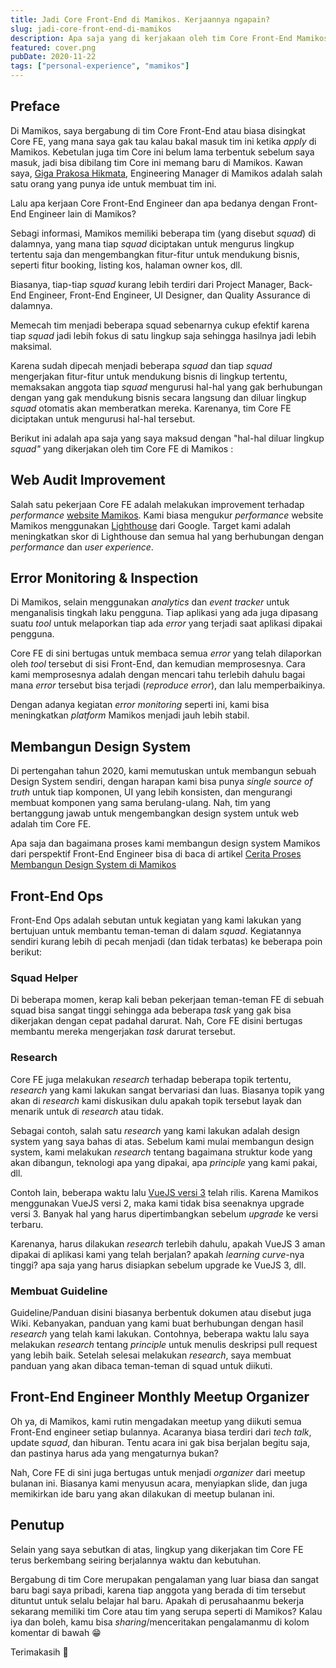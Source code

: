```yaml
---
title: Jadi Core Front-End di Mamikos. Kerjaannya ngapain?
slug: jadi-core-front-end-di-mamikos
description: Apa saja yang di kerjakaan oleh tim Core Front-End Mamikos dan kenapa tim ini ada di Mamikos.
featured: cover.png
pubDate: 2020-11-22
tags: ["personal-experience", "mamikos"]
---
```


## Preface

Di Mamikos, saya bergabung di tim Core Front-End atau biasa disingkat Core FE, yang mana saya gak tau kalau bakal masuk tim ini ketika _apply_ di Mamikos. Kebetulan juga tim Core ini belum lama terbentuk sebelum saya masuk, jadi bisa dibilang tim Core ini memang baru di Mamikos. Kawan saya, <a href="https://www.linkedin.com/in/gigaprakosa" target="_blank" rel="noopener">Giga Prakosa Hikmata</a>, Engineering Manager di Mamikos adalah salah satu orang yang punya ide untuk membuat tim ini.

Lalu apa kerjaan Core Front-End Engineer dan apa bedanya dengan Front-End Engineer lain di Mamikos?

Sebagi informasi, Mamikos memiliki beberapa tim (yang disebut _squad_) di dalamnya, yang mana tiap _squad_ diciptakan untuk mengurus lingkup tertentu saja dan mengembangkan fitur-fitur untuk mendukung bisnis, seperti fitur booking, listing kos, halaman owner kos, dll.

Biasanya, tiap-tiap _squad_ kurang lebih terdiri dari Project Manager, Back-End Engineer, Front-End Engineer, UI Designer, dan Quality Assurance di dalamnya.

Memecah tim menjadi beberapa squad sebenarnya cukup efektif karena tiap _squad_ jadi lebih fokus di satu lingkup saja sehingga hasilnya jadi lebih maksimal.

Karena sudah dipecah menjadi beberapa _squad_ dan tiap _squad_ mengerjakan fitur-fitur untuk mendukung bisnis di lingkup tertentu, memaksakan anggota tiap _squad_ mengurusi hal-hal yang gak berhubungan dengan yang gak mendukung bisnis secara langsung dan diluar lingkup _squad_ otomatis akan memberatkan mereka. Karenanya, tim Core FE diciptakan untuk mengurusi hal-hal tersebut.

Berikut ini adalah apa saja yang saya maksud dengan "hal-hal diluar lingkup _squad"_ yang dikerjakan oleh tim Core FE di Mamikos :

## Web Audit Improvement

Salah satu pekerjaan Core FE adalah melakukan improvement terhadap _performance_ <a href="https://www.mamikos.com" target="_blank" rel="noopener">website Mamikos</a>. Kami biasa mengukur _performance_ website Mamikos menggunakan <a href="https://developers.google.com/web/tools/lighthouse" target="_blank" rel="noopener">Lighthouse</a> dari Google. Target kami adalah meningkatkan skor di Lighthouse dan semua hal yang berhubungan dengan _performance_ dan _user experience_.

## Error Monitoring & Inspection

Di Mamikos, selain menggunakan _analytics_ dan _event tracker_ untuk menganalisis tingkah laku pengguna. Tiap aplikasi yang ada juga dipasang suatu _tool_ untuk melaporkan tiap ada _error_ yang terjadi saat aplikasi dipakai pengguna.

Core FE di sini bertugas untuk membaca semua _error_ yang telah dilaporkan oleh _tool_ tersebut di sisi Front-End, dan kemudian memprosesnya. Cara kami memprosesnya adalah dengan mencari tahu terlebih dahulu bagai mana _error_ tersebut bisa terjadi (_reproduce error_), dan lalu memperbaikinya.

Dengan adanya kegiatan _error monitoring_ seperti ini, kami bisa meningkatkan _platform_ Mamikos menjadi jauh lebih stabil.

## Membangun Design System

Di pertengahan tahun 2020, kami memutuskan untuk membangun sebuah Design System sendiri, dengan harapan kami bisa punya _single source of truth_ untuk tiap komponen, UI yang lebih konsisten, dan mengurangi membuat komponen yang sama berulang-ulang. Nah, tim yang bertanggung jawab untuk mengembangkan design system untuk web adalah tim Core FE.

Apa saja dan bagaimana proses kami membangun design system Mamikos dari perspektif Front-End Engineer bisa di baca di artikel [Cerita Proses Membangun Design System di Mamikos](https://www.trihargianto.com/cerita-proses-membangun-design-system-di-mamikos/)

## Front-End Ops

Front-End Ops adalah sebutan untuk kegiatan yang kami lakukan yang bertujuan untuk membantu teman-teman di dalam _squad_. Kegiatannya sendiri kurang lebih di pecah menjadi (dan tidak terbatas) ke beberapa poin berikut:

### Squad Helper

Di beberapa momen, kerap kali beban pekerjaan teman-teman FE di sebuah squad bisa sangat tinggi sehingga ada beberapa _task_ yang gak bisa dikerjakan dengan cepat padahal darurat. Nah, Core FE disini bertugas membantu mereka mengerjakan _task_ darurat tersebut.

### Research

Core FE juga melakukan _research_ terhadap beberapa topik tertentu, _research_ yang kami lakukan sangat bervariasi dan luas. Biasanya topik yang akan di _research_ kami diskusikan dulu apakah topik tersebut layak dan menarik untuk di _research_ atau tidak.

Sebagai contoh, salah satu _research_ yang kami lakukan adalah design system yang saya bahas di atas. Sebelum kami mulai membangun design system, kami melakukan _research_ tentang bagaimana struktur kode yang akan dibangun, teknologi apa yang dipakai, apa _principle_ yang kami pakai, dll.

Contoh lain, beberapa waktu lalu <a href="https://github.com/vuejs/vue-next/releases/tag/v3.0.0" target="_blank" rel="noopener">VueJS versi 3</a> telah rilis. Karena Mamikos menggunakan VueJS versi 2, maka kami tidak bisa seenaknya upgrade versi 3. Banyak hal yang harus dipertimbangkan sebelum _upgrade_ ke versi terbaru.

Karenanya, harus dilakukan _research_ terlebih dahulu, apakah VueJS 3 aman dipakai di aplikasi kami yang telah berjalan? apakah _learning curve_-nya tinggi? apa saja yang harus disiapkan sebelum upgrade ke VueJS 3, dll.

### Membuat Guideline

Guideline/Panduan disini biasanya berbentuk dokumen atau disebut juga Wiki. Kebanyakan, panduan yang kami buat berhubungan dengan hasil _research_ yang telah kami lakukan. Contohnya, beberapa waktu lalu saya melakukan _research_ tentang _principle_ untuk menulis deskripsi pull request yang lebih baik. Setelah selesai melakukan _research_, saya membuat panduan yang akan dibaca teman-teman di squad untuk diikuti.

## Front-End Engineer Monthly Meetup Organizer

Oh ya, di Mamikos, kami rutin mengadakan meetup yang diikuti semua Front-End engineer setiap bulannya. Acaranya biasa terdiri dari _tech talk_, update _squad_, dan hiburan. Tentu acara ini gak bisa berjalan begitu saja, dan pastinya harus ada yang mengaturnya bukan?

Nah, Core FE di sini juga bertugas untuk menjadi _organizer_ dari meetup bulanan ini. Biasanya kami menyusun acara, menyiapkan slide, dan juga memikirkan ide baru yang akan dilakukan di meetup bulanan ini.

## Penutup

Selain yang saya sebutkan di atas, lingkup yang dikerjakan tim Core FE terus berkembang seiring berjalannya waktu dan kebutuhan.

Bergabung di tim Core merupakan pengalaman yang luar biasa dan sangat baru bagi saya pribadi, karena tiap anggota yang berada di tim tersebut dituntut untuk selalu belajar hal baru. Apakah di perusahaanmu bekerja sekarang memiliki tim Core atau tim yang serupa seperti di Mamikos? Kalau iya dan boleh, kamu bisa _sharing_/menceritakan pengalamanmu di kolom komentar di bawah 😁

Terimakasih 👋
